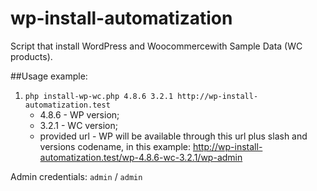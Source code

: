 # wp-install-automatization
Script that install WordPress and Woocommercewith Sample Data (WC products).

##Usage example:

1. `php install-wp-wc.php 4.8.6 3.2.1 http://wp-install-automatization.test`
   * 4.8.6 - WP version;
   * 3.2.1 - WC version;
   * provided url - WP will be available through this url plus slash and versions codename,
in this example: http://wp-install-automatization.test/wp-4.8.6-wc-3.2.1/wp-admin

Admin credentials: `admin` / `admin`